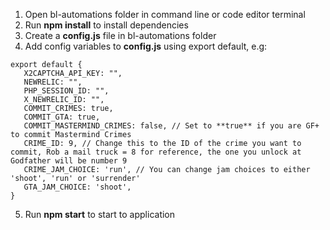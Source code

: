 1. Open bl-automations folder in command line or code editor terminal
2. Run **npm install** to install dependencies
3. Create a **config.js** file in bl-automations folder
4. Add config variables to **config.js** using export default, e.g:

```
export default {
   X2CAPTCHA_API_KEY: "",
   NEWRELIC: "",
   PHP_SESSION_ID: "",
   X_NEWRELIC_ID: "",
   COMMIT_CRIMES: true,
   COMMIT_GTA: true,
   COMMIT_MASTERMIND_CRIMES: false, // Set to **true** if you are GF+ to commit Mastermind Crimes
   CRIME_ID: 9, // Change this to the ID of the crime you want to commit, Rob a mail truck = 8 for reference, the one you unlock at Godfather will be number 9
   CRIME_JAM_CHOICE: 'run', // You can change jam choices to either 'shoot', 'run' or 'surrender'
   GTA_JAM_CHOICE: 'shoot',
}
```

5. Run **npm start** to start to application

